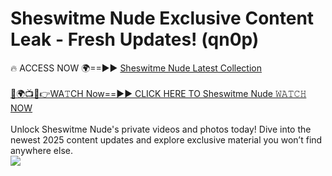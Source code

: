 # Sheswitme Nude Exclusive Content Leak - Fresh Updates! (qn0p)

🔥 ACCESS NOW 🌍==►► <a href="https://tinyurl.com/yc657z5k" rel="nofollow">Sheswitme Nude Latest Collection</a>
<br><br>
[🔴🌍📺📱👉WA𝚃CH Now==►► CLICK HERE TO Sheswitme Nude 𝚆𝙰𝚃𝙲𝙷 NOW](https://tinyurl.com/yc657z5k)
<br><br>
Unlock Sheswitme Nude's private videos and photos today! Dive into the newest 2025 content updates and explore exclusive material you won’t find anywhere else.
<br>
<a href="https://tinyurl.com/yc657z5k" rel="nofollow" data-target="animated-image.originalLink"><img src="https://camo.githubusercontent.com/8a4f000d20f83aca3bf7ec5f350d767afa0574a8a352519fd8cfa583a6f93a33/68747470733a2f2f692e696d6775722e636f6d2f644a486b345a712e676966" data-canonical-src="https://i.imgur.com/dJHk4Zq.gif" style="max-width: 100%; display: inline-block;" data-target="animated-image.originalImage"></a>
<br>
